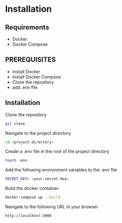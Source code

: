 # Installation

## Requirements

- Docker
- Docker Compose

## PREREQUISITES

- Install Docker
- Install Docker Compose
- Clone the repository
- add .env file

## Installation

Clone the repository

```bash
git clone
```

Navigate to the project directory

```bash
cd <project-directory>
```

Create a .env file in the root of the project directory

```bash
touch .env
```

Add the following environment variables to the .env file

```bash
SECRET_KEY= <your-secret-key>
```

Build the docker container

```bash
docker-compose up --build
```

Navigate to the following URL in your browser

```bash
http://localhost:3000
```
